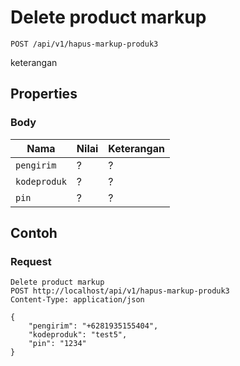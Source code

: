 # Delete product markup
```http
POST /api/v1/hapus-markup-produk3
```
keterangan
## Properties
### Body
Nama  | Nilai | Keterangan
--- | --- | ---
<code>pengirim</code> | ? | ?
<code>kodeproduk</code> | ? | ?
<code>pin</code> | ? | ?

## Contoh

### Request
```http
Delete product markup
POST http://localhost/api/v1/hapus-markup-produk3
Content-Type: application/json

{
    "pengirim": "+6281935155404",
    "kodeproduk": "test5",
    "pin": "1234"
}
```
